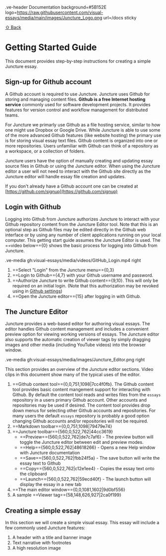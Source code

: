 .ve-header Documentation background=#5B152E logo=https://raw.githubusercontent.com/visual-essays/media/main/images/Juncture_Logo.png url=/docs sticky

[⇧ Back](..)

# Getting Started Guide

This document provides step-by-step instructions for creating a simple Juncture essay.

## Sign-up for Github account

A Github account is required to use Juncture.  Juncture uses Github for storing and managing content files.  **Github is a free Internet hosting service** commonly used for software development projects.  It provides features for version control and workflow management for distributed teams.

For Juncture we primarly use Github as a file hosting service, similar to how one might use Dropbox or Google Drive. While Juncture is able to use some of the more advanced Github features (like website hosting) the primary use is for storing visual essay text files. Github content is organized into one or more repositories. Users unfamiliar with Github can think of a repository as a workspace, or a collection of folders. 

Juncture users have the option of manually creating and updating essay source files in Github or using the Juncture editor. When using the Juncture editor a user will not need to interact with the Github site directly as the Juncture editor will handle essay file creation and updates.

If you don't already have a Github account one can be created at [https://github.com/signup](https://github.com/signup)

## Login with Github

Logging into Github from Juncture authorizes Juncture to interact with your Github repository content from the Juncture Editor tool.  Note that this is an optional step as Github files may be edited directly in the Github web interface or by using any number of client applications running on your local computer. This getting start guide assumes the Juncture Editor is used.  The ==video below=={0} shows the basic process for logging into Github from Juncture.

.ve-media gh:visual-essays/media/videos/GitHub_Login.mp4 right

1. ==Select "Login" from the Juncture menu=={0,3}
2. ==Login to Github=={4,7} with your Github username and password.
3. ==Authorize Juncture to write Github content=={9,10}.  This will only be required on an initial login.  (Note that this authorization may be revoked using in [Github settings](https://github.com/settings/apps/authorizations))
4. ==Open the Juncture editor=={15} after logging in with Github.

## The Juncture Editor

Juncture provides a web-based editor for authoring visual essays.  The editor handles Github content management and includes a convenient preview option for viewing working versions of essays.  The Juncture editor also supports the automatic creation of viewer tags by simply dragging images and other media (including YouTube videos) into the browser window.

.ve-media gh:visual-essays/media/images/Juncture_Editor.png right

This section provides an overview of the Juncture editor sections.  Video clips in this document show many of the typical uses of the editor.

1. ==Github content tool=={0,0,751,1098|7cc4f0fb}.  The Github content tool provides basic content mangement support for interacting with Github.  By default the content tool reads and writes files from the `essays` repository in a users primary Github account.  Other accounts and repositories may be used if desired.  The content tool provides drop down menus for selecting other Github accounts and repositories.  For many users the default `essays` repository is probably a good option changing Github accounts and/or repositories will not be required.
2. ==Markdown toolbar=={0,0,751,1098|79479e74}
3. ==Juncture toolbar=={560,0,522,762|44cc3619}
    - ==Preview=={560,0,522,762|de7c7af6} - The preview button will toggle the Juncture editor between edit and preview modes.
    - ==Help=={560,0,522,762|48618266} - Opens a new Help window with Juncture documentation
    - ==Save=={560,0,522,762|fbb24f5a} - The save button will write the essay text to Github
    - ==Copy=={560,0,522,762|c12e1ee4} - Copies the essay text onto the clipboard
    - ==Launch=={560,0,522,762|59ecd40f} - The launch button will display the essay in a new tab
5. ==The main editor window=={0,0,1081,1602|9d0bf556}
6. A sample ==Viewer tag=={58,148,626,927|2ca0f199}

## Creating a simple essay

In this section we will create a simple visual essay.  This essay will include a few commonly used Juncture features:
1. A header with a title and banner image
2. Text narrative with footnotes
3. A high resolution image